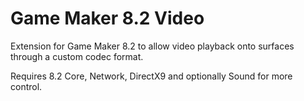 # Game Maker 8.2 Video
Extension for Game Maker 8.2 to allow video playback onto surfaces through a custom codec format.

Requires 8.2 Core, Network, DirectX9 and optionally Sound for more control.
